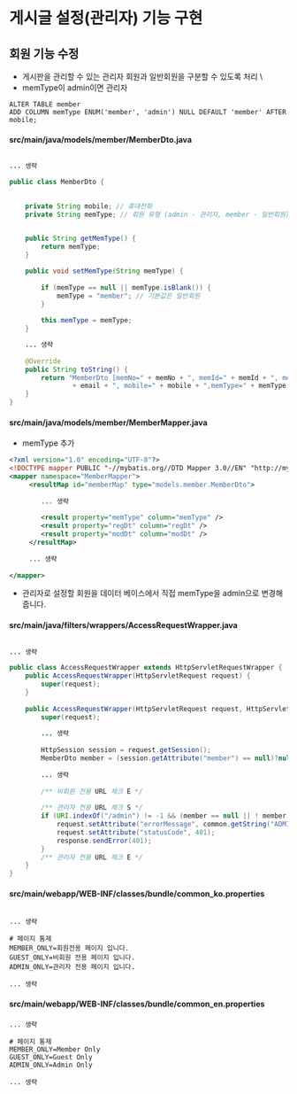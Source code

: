 # 게시글 설정(관리자) 기능 구현

## 회원 기능 수정 
- 게시판을 관리할 수 있는 관리자 회원과 일반회원을 구분할 수 있도록 처리 \
- memType이 admin이면 관리자

```
ALTER TABLE member
ADD COLUMN memType ENUM('member', 'admin') NULL DEFAULT 'member' AFTER mobile;
```

#### src/main/java/models/member/MemberDto.java

```java

... 생략

public class MemberDto {
	

	private String mobile; // 휴대전화
	private String memType; // 회원 유형 (admin - 관리자, member - 일반회원)

	
	public String getMemType() {
		return memType;
	}

	public void setMemType(String memType) {
		
		if (memType == null || memType.isBlank()) {
			memType = "member"; // 기본값은 일반회원
		}
		
		this.memType = memType;
	}

	... 생략
	
	@Override
	public String toString() {
		return "MemberDto [memNo=" + memNo + ", memId=" + memId + ", memPw=" + memPw + ", memNm=" + memNm + ", email="
				+ email + ", mobile=" + mobile + ",memType=" + memType +  ", regDt=" + regDt + ", modDt=" + modDt + "]";
	}
}
```

#### src/main/java/models/member/MemberMapper.java

- memType 추가 

```xml
<?xml version="1.0" encoding="UTF-8"?>
<!DOCTYPE mapper PUBLIC "-//mybatis.org//DTD Mapper 3.0//EN" "http://mybatis.org/dtd/mybatis-3-mapper.dtd">
<mapper namespace="MemberMapper">
	 <resultMap id="memberMap" type="models.member.MemberDto">
	 
		... 생략
		
	 	<result property="memType" column="memType" />
	 	<result property="regDt" column="regDt" />
	 	<result property="modDt" column="modDt" />
	 </resultMap>
	 
	 ... 생략
	 
</mapper>
```

- 관리자로 설정할 회원을 데이터 베이스에서 직접 memType을 admin으로 변경해 줍니다.

#### src/main/java/filters/wrappers/AccessRequestWrapper.java 

```java

... 생략 

public class AccessRequestWrapper extends HttpServletRequestWrapper {
	public AccessRequestWrapper(HttpServletRequest request) {
		super(request);
	}
	
	public AccessRequestWrapper(HttpServletRequest request, HttpServletResponse response) throws IOException, ServletException {
		super(request);
		
		... 생략 
		
		HttpSession session = request.getSession();
		MemberDto member = (session.getAttribute("member") == null)?null:(MemberDto)session.getAttribute("member");
		
		... 생략 
		
		/** 비회원 전용 URL 체크 E */
		
		/** 관리자 전용 URL 체크 S */
		if (URI.indexOf("/admin") != -1 && (member == null || ! member.getMemType().equals("admin"))) {
			request.setAttribute("errorMessage", common.getString("ADMIN_ONLY"));
			request.setAttribute("statusCode", 401);
			response.sendError(401);
		}
		/** 관리자 전용 URL 체크 E */
	}	
}
```

#### src/main/webapp/WEB-INF/classes/bundle/common_ko.properties

```

... 생략 

# 페이지 통제
MEMBER_ONLY=회원전용 페이지 입니다.
GUEST_ONLY=비회원 전용 페이지 입니다.
ADMIN_ONLY=관리자 전용 페이지 입니다.

... 생략 

```

#### src/main/webapp/WEB-INF/classes/bundle/common_en.properties

```
... 생략

# 페이지 통제
MEMBER_ONLY=Member Only
GUEST_ONLY=Guest Only
ADMIN_ONLY=Admin Only

... 생략 

```

